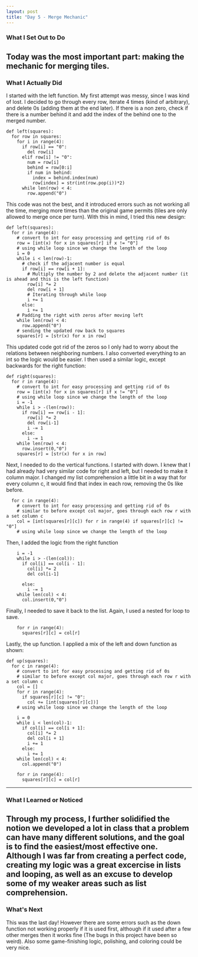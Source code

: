 ```yaml
---
layout: post
title: "Day 5 - Merge Mechanic"
---
```


### What I Set Out to Do
Today was the most important part: making the mechanic for merging tiles. 
---

### What I Actually Did

I started with the left function. My first attempt was messy, since I was kind of lost. I decided to go through every row, iterate 4 times (kind of arbitrary), and delete 0s (adding them at the end later). If there is a non zero, check if there is a number behind it and add the index of the behind one to the merged number. 
~~~
def left(squares):
  for row in squares:
    for i in range(4):
      if row[i] == "0":
        del row[i]
      elif row[i] != "0":
        num = row[i]
        behind = row[0:i]
        if num in behind:
          index = behind.index(num)
          row[index] = str(int(row.pop(i))*2)
      while len(row) < 4:
        row.append("0")
~~~~
This code was not the best, and it introduced errors such as not working all the time, merging more times than the original game permits (tiles are only allowed to merge once per turn).
With this in mind, I tried this new design:
~~~
def left(squares):
  for r in range(4):
    # convert to int for easy processing and getting rid of 0s
    row = [int(x) for x in squares[r] if x != "0"]
    # using while loop since we change the length of the loop
    i = 0
    while i < len(row)-1:
      # check if the adjacent number is equal
      if row[i] == row[i + 1]:
        # Multiply the number by 2 and delete the adjacent number (it is ahead and this is the left function)
        row[i] *= 2
        del row[i + 1]
        # Iterating through while loop
        i += 1
      else:
        i += 1
    # Padding the right with zeros after moving left
    while len(row) < 4:
      row.append("0")
    # sending the updated row back to squares
    squares[r] = [str(x) for x in row]
~~~
This updated code got rid of the zeros so I only had to worry about the relations between neighboring numbers. I also converted everything to an int so the logic would be easier. 
I then used a similar logic, except backwards for the right function:
~~~
def right(squares):
  for r in range(4):
    # convert to int for easy processing and getting rid of 0s
    row = [int(x) for x in squares[r] if x != "0"]
    # using while loop since we change the length of the loop
    i = -1
    while i > -(len(row)):
      if row[i] == row[i - 1]:
        row[i] *= 2
        del row[i-1]
        i -= 1
      else:
        i -= 1
    while len(row) < 4:
      row.insert(0,"0")
    squares[r] = [str(x) for x in row]
~~~
Next, I needed to do the vertical functions. I started with down.
I knew that I had already had very similar code for right and left, but I needed to make it column major. 
I changed my list comprehension a little bit in a way that for every column c, it would find that index in each row, removing the 0s like before.
~~~
  for c in range(4):
    # convert to int for easy processing and getting rid of 0s
    # similar to before except col major, goes through each row r with a set column c
    col = [int(squares[r][c]) for r in range(4) if squares[r][c] != "0"]
    # using while loop since we change the length of the loop
~~~
Then, I added the logic from the right function
~~~
    i = -1
    while i > -(len(col)):
      if col[i] == col[i - 1]:
        col[i] *= 2
        del col[i-1]
        
      else:
        i -= 1
    while len(col) < 4:
      col.insert(0,"0")
~~~
Finally, I needed to save it back to the list. Again, I used a nested for loop to save.
~~~
    for r in range(4):
      squares[r][c] = col[r]
~~~
Lastly, the up function. I applied a mix of the left and down function as shown:
~~~
def up(squares):
  for c in range(4):
    # convert to int for easy processing and getting rid of 0s
    # similar to before except col major, goes through each row r with a set column c
    col = []
    for r in range(4):
      if squares[r][c] != "0":
        col += [int(squares[r][c])]
    # using while loop since we change the length of the loop

    i = 0
    while i < len(col)-1:
      if col[i] == col[i + 1]:
        col[i] *= 2
        del col[i + 1]
        i += 1
      else:
        i += 1
    while len(col) < 4:
      col.append("0")

    for r in range(4):
      squares[r][c] = col[r]
~~~
---

### What I Learned or Noticed

Through my process, I further solidified the notion we developed a lot in class that a problem can have many different solutions, and the goal is to find the easiest/most effective one. Although I was far from creating a perfect code, creating my logic was a great excercise in lists and looping, as well as an excuse to develop some of my weaker areas such as list comprehension.
---

### What's Next

This was the last day! However there are some errors such as the down function not working properly if it is used first, although if it used after a few other merges then it works fine (The bugs in this project have been so weird). Also some game-finishing logic, polishing, and coloring could be very nice.

